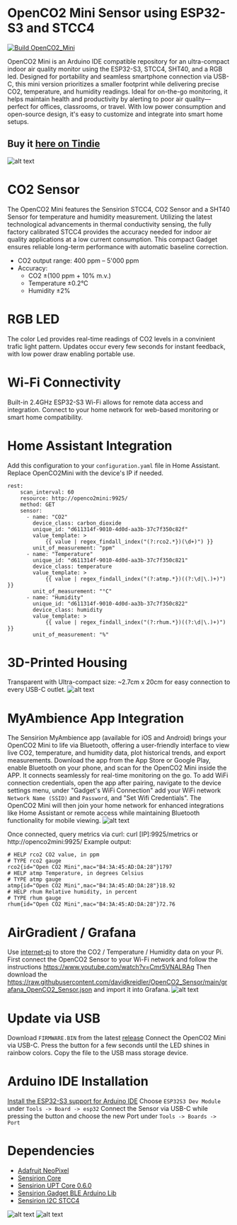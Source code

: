 # OpenCO2 Mini Sensor using ESP32-S3 and STCC4

[![Build OpenCO2_Mini](https://github.com/davidkreidler/OpenCO2_Mini/actions/workflows/arduino_build.yml/badge.svg)](https://github.com/davidkreidler/OpenCO2_Mini/actions/workflows/arduino_build.yml)

OpenCO2 Mini is an Arduino IDE compatible repository for an ultra-compact indoor air quality monitor using the ESP32-S3, STCC4, SHT40, and a RGB led. Designed for portability and seamless smartphone connection via USB-C, this mini version prioritizes a smaller footprint while delivering precise CO2, temperature, and humidity readings. Ideal for on-the-go monitoring, it helps maintain health and productivity by alerting to poor air quality—perfect for offices, classrooms, or travel. With low power consumption and open-source design, it's easy to customize and integrate into smart home setups.

## Buy it [here on Tindie](https://www.tindie.com/products/davidkreidler/openco2-mini/)
![alt text](https://github.com/davidkreidler/OpenCO2_Mini/blob/main/pictures/features.png)

# CO2 Sensor
The OpenCO2 Mini features the Sensirion STCC4, CO2 Sensor and a SHT40 Sensor for temperature and humidity measurement. Utilizing the latest technological advancements in thermal conductivity sensing, the fully factory calibrated STCC4 provides the accuracy needed for indoor air quality applications at a low current consumption. This compact Gadget ensures reliable long-term performance with automatic baseline correction.

* CO2 output range: 400 ppm – 5'000 ppm
* Accuracy:
    * CO2 ±(100 ppm + 10% m.v.)
    * Temperature ±0.2°C
    * Humidity ±2%

# RGB LED
The color Led provides real-time readings of CO2 levels in a convinient trafic light pattern. Updates occur every few seconds for instant feedback, with low power draw enabling portable use.

# Wi-Fi Connectivity
Built-in 2.4GHz ESP32-S3 Wi-Fi allows for remote data access and integration. Connect to your home network for web-based monitoring or smart home compatibility.

# Home Assistant Integration
Add this configuration to your `configuration.yaml` file in Home Assistant. Replace OpenCO2Mini with the device's IP if needed.
```
rest:
    scan_interval: 60
    resource: http://openco2mini:9925/
    method: GET
    sensor:
      - name: "CO2"
        device_class: carbon_dioxide
        unique_id: "d611314f-9010-4d0d-aa3b-37c7f350c82f"
        value_template: >
            {{ value | regex_findall_index("(?:rco2.*})(\d+)") }}
        unit_of_measurement: "ppm"
      - name: "Temperature"
        unique_id: "d611314f-9010-4d0d-aa3b-37c7f350c821"
        device_class: temperature
        value_template: >
            {{ value | regex_findall_index("(?:atmp.*})((?:\d|\.)+)") }}
        unit_of_measurement: "°C"
      - name: "Humidity"
        unique_id: "d611314f-9010-4d0d-aa3b-37c7f350c822"
        device_class: humidity
        value_template: >
            {{ value | regex_findall_index("(?:rhum.*})((?:\d|\.)+)") }}
        unit_of_measurement: "%"
```

#  3D-Printed Housing
Transparent with Ultra-compact size: ~2.7cm x 20cm for easy connection to every USB-C outlet.
![alt text](https://github.com/davidkreidler/OpenCO2_Mini/blob/main/pictures/side.png)

# MyAmbience App Integration
The Sensirion MyAmbience app (available for iOS and Android) brings your OpenCO2 Mini to life via Bluetooth, offering a user-friendly interface to view live CO2, temperature, and humidity data, plot historical trends, and export measurements. Download the app from the App Store or Google Play, enable Bluetooth on your phone, and scan for the OpenCO2 Mini inside the APP. It connects seamlessly for real-time monitoring on the go. To add WiFi connection credentials, open the app after pairing, navigate to the device settings menu, under "Gadget's WiFi Connection" add your WiFi network `Network Name (SSID)` and `Password`, and "Set Wifi Credentials". The OpenCO2 Mini will then join your home network for enhanced integrations like Home Assistant or remote access while maintaining Bluetooth functionality for mobile viewing.
![alt text](https://github.com/davidkreidler/OpenCO2_Mini/blob/main/pictures/myAmbience.png)


Once connected, query metrics via curl: curl [IP]:9925/metrics or http://openco2mini:9925/
Example output:
```
# HELP rco2 CO2 value, in ppm
# TYPE rco2 gauge
rco2{id="Open CO2 Mini",mac="B4:3A:45:AD:DA:28"}1797
# HELP atmp Temperature, in degrees Celsius
# TYPE atmp gauge
atmp{id="Open CO2 Mini",mac="B4:3A:45:AD:DA:28"}18.92
# HELP rhum Relative humidity, in percent
# TYPE rhum gauge
rhum{id="Open CO2 Mini",mac="B4:3A:45:AD:DA:28"}72.76
```

# AirGradient / Grafana
Use [internet-pi](https://github.com/geerlingguy/internet-pi) to store the CO2 / Temperature / Humidity data on your Pi. First connect the OpenCO2 Sensor to your Wi-Fi network and follow the instructions https://www.youtube.com/watch?v=Cmr5VNALRAg Then download the https://raw.githubusercontent.com/davidkreidler/OpenCO2_Sensor/main/grafana_OpenCO2_Sensor.json and import it into Grafana.
![alt text](https://github.com/davidkreidler/OpenCO2_Sensor/raw/main/pictures/grafana.png)

# Update via USB
Download `FIRMWARE.BIN` from the latest [release](https://github.com/davidkreidler/OpenCO2_Mini/releases)
Connect the OpenCO2 Mini via USB-C.
Press the button for a few seconds until the LED shines in rainbow colors.
Copy the file to the USB mass storage device.

# Arduino IDE Installation
[Install the ESP32-S3 support for Arduino IDE](https://espressif-docs.readthedocs-hosted.com/projects/arduino-esp32/en/latest/installing.html)
Choose `ESP32S3 Dev Module` under `Tools -> Board -> esp32`
Connect the Sensor via USB-C while pressing the button and choose the new Port under `Tools -> Boards -> Port`

# Dependencies
* [Adafruit NeoPixel](https://github.com/adafruit/Adafruit_NeoPixel)
* [Sensirion Core](https://github.com/Sensirion/arduino-core)
* [Sensirion UPT Core 0.6.0](https://github.com/Sensirion/arduino-upt-core)
* [Sensirion Gadget BLE Arduino Lib](https://github.com/Sensirion/arduino-ble-gadget)
* [Sensirion I2C STCC4](https://github.com/Sensirion/arduino-i2c-stcc4)

![alt text](https://github.com/davidkreidler/OpenCO2_Mini/blob/main/pictures/back.png)
![alt text](https://github.com/davidkreidler/OpenCO2_Mini/blob/main/pictures/schematic.png)